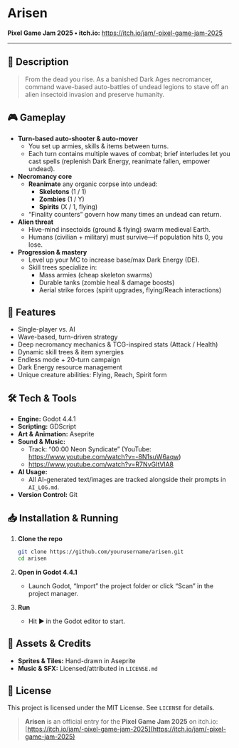 # Arisen

**Pixel Game Jam 2025 • itch.io:** https://itch.io/jam/-pixel-game-jam-2025

---

## 📜 Description

> From the dead you rise. As a banished Dark Ages necromancer, command wave-based auto-battles of undead legions to stave off an alien insectoid invasion and preserve humanity.

## 🎮 Gameplay

- **Turn-based auto-shooter & auto-mover**  
  - You set up armies, skills & items between turns.  
  - Each turn contains multiple waves of combat; brief interludes let you cast spells (replenish Dark Energy, reanimate fallen, empower undead).  
- **Necromancy core**  
  - **Reanimate** any organic corpse into undead:  
	- **Skeletons** (1 / 1)  
	- **Zombies** (1 / Y)  
	- **Spirits** (X / 1, flying)  
  - “Finality counters” govern how many times an undead can return.  
- **Alien threat**  
  - Hive-mind insectoids (ground & flying) swarm medieval Earth.  
  - Humans (civilian + military) must survive—if population hits 0, you lose.  
- **Progression & mastery**  
  - Level up your MC to increase base/max Dark Energy (DE).  
  - Skill trees specialize in:  
	- Mass armies (cheap skeleton swarms)  
	- Durable tanks (zombie heal & damage boosts)  
	- Aerial strike forces (spirit upgrades, flying/Reach interactions)

## 🚀 Features

- Single-player vs. AI  
- Wave-based, turn-driven strategy  
- Deep necromancy mechanics & TCG-inspired stats (Attack / Health)  
- Dynamic skill trees & item synergies  
- Endless mode + 20-turn campaign  
- Dark Energy resource management  
- Unique creature abilities: Flying, Reach, Spirit form

## 🛠️ Tech & Tools

- **Engine:** Godot 4.4.1  
- **Scripting:** GDScript  
- **Art & Animation:** Aseprite  
- **Sound & Music:**  
  - Track: “00:00 Neon Syndicate” (YouTube: https://www.youtube.com/watch?v=-8N1suW6aqw)  
  + https://www.youtube.com/watch?v=R7NvGItVlA8
- **AI Usage:**  
  - All AI-generated text/images are tracked alongside their prompts in `AI_LOG.md`.  
- **Version Control:** Git

## 📥 Installation & Running

1. **Clone the repo**  
   ```bash
   git clone https://github.com/yourusername/arisen.git
   cd arisen
   ```

2. **Open in Godot 4.4.1**

   * Launch Godot, “Import” the project folder or click “Scan” in the project manager.
3. **Run**

   * Hit ▶️ in the Godot editor to start.

## 🎨 Assets & Credits

* **Sprites & Tiles:** Hand-drawn in Aseprite
* **Music & SFX:** Licensed/attributed in `LICENSE.md`

## 📜 License

This project is licensed under the MIT License. See `LICENSE` for details.

> **Arisen** is an official entry for the **Pixel Game Jam 2025** on itch.io:
> [https://itch.io/jam/-pixel-game-jam-2025](https://itch.io/jam/-pixel-game-jam-2025)
